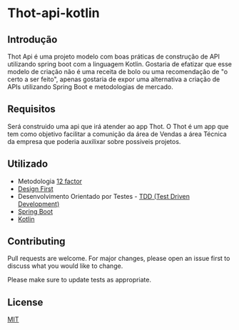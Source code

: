 # Thot-api-kotlin

## Introdução

Thot Api é uma projeto modelo com boas práticas de construção de API utilizando spring boot com a linguagem Kotlin. Gostaria de efatizar que esse modelo de criação não é uma receita de bolo ou uma recomendação de "o certo a ser feito", apenas gostaria de expor uma alternativa a criação de APIs utilizando Spring Boot e metodologias de mercado.

## Requisitos
Será construido uma api que irá atender ao app Thot. 
O Thot é um app que tem como objetivo facilitar a comunição da área de Vendas a área Técnica da empresa que poderia auxilixar sobre possiveis projetos.

## Utilizado

- Metodologia [12 factor](https://12factor.net/pt_br/)
- [Design First](https://swagger.io/blog/api-design/design-first-or-code-first-api-development/)
- Desenvolvimento Orientado por Testes - [TDD (Test Driven Development)](https://pt.wikipedia.org/wiki/Test-driven_development)
- [Spring Boot](https://spring.io/projects/spring-boot)
- [Kotlin](https://kotlinlang.org/)

## Contributing
Pull requests are welcome. For major changes, please open an issue first to discuss what you would like to change.

Please make sure to update tests as appropriate.

## License
[MIT](https://choosealicense.com/licenses/mit/)
